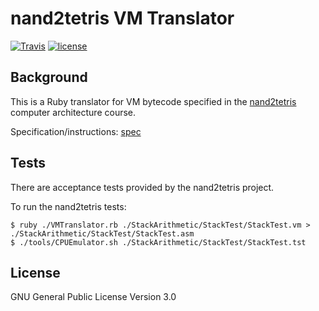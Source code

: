 # nand2tetris VM Translator

[![Travis](https://img.shields.io/travis/yitznewton/nand2tetris_vm_translator.svg)](https://travis-ci.org/yitznewton/nand2tetris_vm_translator/)
[![license](https://img.shields.io/github/license/yitznewton/nand2tetris_vm_translator.svg)](https://www.gnu.org/copyleft/gpl.html)

## Background

This is a Ruby translator for VM bytecode specified in the
[nand2tetris](http://www.nand2tetris.org/) computer architecture course.

Specification/instructions: [spec](http://www.nand2tetris.org/chapters/chapter%2007.pdf)

## Tests

There are acceptance tests provided by the nand2tetris project.

To run the nand2tetris tests:

```shell
$ ruby ./VMTranslator.rb ./StackArithmetic/StackTest/StackTest.vm > ./StackArithmetic/StackTest/StackTest.asm
$ ./tools/CPUEmulator.sh ./StackArithmetic/StackTest/StackTest.tst
```

## License

GNU General Public License Version 3.0
